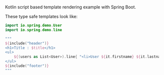 Kotlin script based template rendering example with Spring Boot.

These type safe templates look like:

```kotlin
import io.spring.demo.User
import io.spring.demo.line

"""
${include("header")}
<h1>Title : $title</h1>
<ul>
	${(users as List<User>).line{ "<li>User ${it.firstname} ${it.lastname}</li>" }}
</ul>
${include("footer")}
"""
```